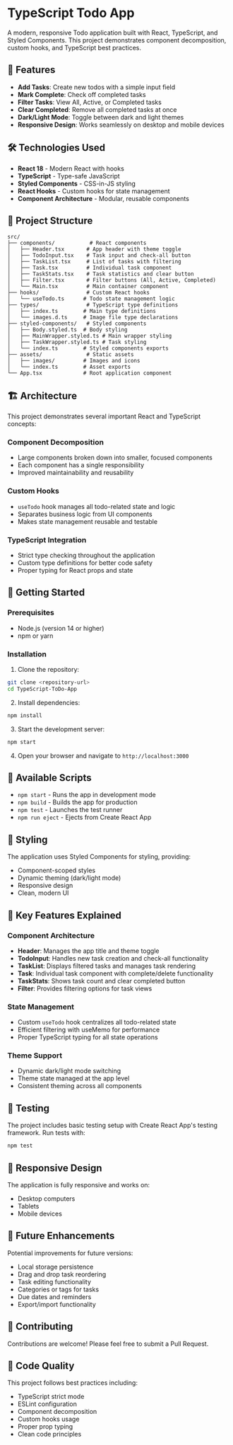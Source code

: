 # TypeScript Todo App

A modern, responsive Todo application built with React, TypeScript, and Styled Components. This project demonstrates component decomposition, custom hooks, and TypeScript best practices.

## 🚀 Features

- **Add Tasks**: Create new todos with a simple input field
- **Mark Complete**: Check off completed tasks
- **Filter Tasks**: View All, Active, or Completed tasks
- **Clear Completed**: Remove all completed tasks at once
- **Dark/Light Mode**: Toggle between dark and light themes
- **Responsive Design**: Works seamlessly on desktop and mobile devices

## 🛠️ Technologies Used

- **React 18** - Modern React with hooks
- **TypeScript** - Type-safe JavaScript
- **Styled Components** - CSS-in-JS styling
- **React Hooks** - Custom hooks for state management
- **Component Architecture** - Modular, reusable components

## 📁 Project Structure

```
src/
├── components/           # React components
│   ├── Header.tsx       # App header with theme toggle
│   ├── TodoInput.tsx    # Task input and check-all button
│   ├── TaskList.tsx     # List of tasks with filtering
│   ├── Task.tsx         # Individual task component
│   ├── TaskStats.tsx    # Task statistics and clear button
│   ├── Filter.tsx       # Filter buttons (All, Active, Completed)
│   └── Main.tsx         # Main container component
├── hooks/               # Custom React hooks
│   └── useTodo.ts      # Todo state management logic
├── types/               # TypeScript type definitions
│   ├── index.ts        # Main type definitions
│   └── images.d.ts     # Image file type declarations
├── styled-components/   # Styled components
│   ├── Body.styled.ts  # Body styling
│   ├── MainWrapper.styled.ts # Main wrapper styling
│   ├── TaskWrapper.styled.ts # Task styling
│   └── index.ts        # Styled components exports
├── assets/              # Static assets
│   ├── images/         # Images and icons
│   └── index.ts        # Asset exports
└── App.tsx             # Root application component
```

## 🏗️ Architecture

This project demonstrates several important React and TypeScript concepts:

### Component Decomposition

- Large components broken down into smaller, focused components
- Each component has a single responsibility
- Improved maintainability and reusability

### Custom Hooks

- `useTodo` hook manages all todo-related state and logic
- Separates business logic from UI components
- Makes state management reusable and testable

### TypeScript Integration

- Strict type checking throughout the application
- Custom type definitions for better code safety
- Proper typing for React props and state

## 🚀 Getting Started

### Prerequisites

- Node.js (version 14 or higher)
- npm or yarn

### Installation

1. Clone the repository:

```bash
git clone <repository-url>
cd TypeScript-ToDo-App
```

2. Install dependencies:

```bash
npm install
```

3. Start the development server:

```bash
npm start
```

4. Open your browser and navigate to `http://localhost:3000`

## 📝 Available Scripts

- `npm start` - Runs the app in development mode
- `npm build` - Builds the app for production
- `npm test` - Launches the test runner
- `npm run eject` - Ejects from Create React App

## 🎨 Styling

The application uses Styled Components for styling, providing:

- Component-scoped styles
- Dynamic theming (dark/light mode)
- Responsive design
- Clean, modern UI

## 🔧 Key Features Explained

### Component Architecture

- **Header**: Manages the app title and theme toggle
- **TodoInput**: Handles new task creation and check-all functionality
- **TaskList**: Displays filtered tasks and manages task rendering
- **Task**: Individual task component with complete/delete functionality
- **TaskStats**: Shows task count and clear completed button
- **Filter**: Provides filtering options for task views

### State Management

- Custom `useTodo` hook centralizes all todo-related state
- Efficient filtering with useMemo for performance
- Proper TypeScript typing for all state operations

### Theme Support

- Dynamic dark/light mode switching
- Theme state managed at the app level
- Consistent theming across all components

## 🧪 Testing

The project includes basic testing setup with Create React App's testing framework. Run tests with:

```bash
npm test
```

## 📱 Responsive Design

The application is fully responsive and works on:

- Desktop computers
- Tablets
- Mobile devices

## 🔮 Future Enhancements

Potential improvements for future versions:

- Local storage persistence
- Drag and drop task reordering
- Task editing functionality
- Categories or tags for tasks
- Due dates and reminders
- Export/import functionality

## 🤝 Contributing

Contributions are welcome! Please feel free to submit a Pull Request.

## 📄 Code Quality

This project follows best practices including:

- TypeScript strict mode
- ESLint configuration
- Component decomposition
- Custom hooks usage
- Proper prop typing
- Clean code principles
